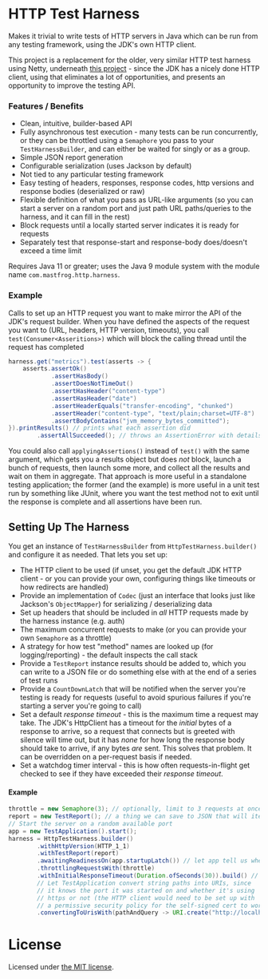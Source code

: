 HTTP Test Harness
=================

Makes it trivial to write tests of HTTP servers in Java which can be run from any testing
framework, using the JDK's own HTTP client.

This project is a replacement for the older, very similar HTTP test harness using Netty, underneath
[this project](https://github.com/timboudreau/netty-http-client) - since the JDK has a nicely done
HTTP client, using that eliminates a lot of opportunities, and presents an opportunity to improve the
testing API.

### Features / Benefits

  * Clean, intuitive, builder-based API
  * Fully asynchronous test execution - many tests can be run concurrently, or they can be
    throttled using a `Semaphore` you pass to your `TestHarnessBuilder`, and can either be waited
    for singly or as a group.
  * Simple JSON report generation
  * Configurable serialization (uses Jackson by default)
  * Not tied to any particular testing framework
  * Easy testing of headers, responses, response codes, http versions and response bodies (deserialized or raw)
  * Flexible definition of what you pass as URL-like arguments (so you can start a server on a random port and
    just path URL paths/queries to the harness, and it can fill in the rest)
  * Block requests until a locally started server indicates it is ready for requests
  * Separately test that response-start and response-body does/doesn't exceed a time limit

Requires Java 11 or greater; uses the Java 9 module system with the module name
`com.mastfrog.http.harness`.

### Example

Calls to set up an HTTP request you want to make mirror the API of the JDK's request
builder.  When you have defined the aspects of the request you want to (URL, headers, HTTP
version, timeouts), you call `test(Consumer<Asseritions>)` which will block the calling
thread until the request has completed 

```java
harness.get("metrics").test(asserts -> {
    asserts.assertOk()
            .assertHasBody()
            .assertDoesNotTimeOut()
            .assertHasHeader("content-type")
            .assertHasHeader("date")
            .assertHeaderEquals("transfer-encoding", "chunked")
            .assertHeader("content-type", "text/plain;charset=UTF-8")
            .assertBodyContains("jvm_memory_bytes_committed");
}).printResults() // prints what each assertion did
        .assertAllSucceeded(); // throws an AssertionError with details of what failed if anything did
```

You could also call `applyingAssertions()` instead of `test()` with the
same argument, which gets you a results object but does _not_ block, launch a bunch
of requests, then launch some more, and collect all the results and wait on them
in aggregate.  That approach is more useful in a standalone testing application;
the former (and the example) is more useful in a unit test run by something like
JUnit, where you want the test method not to exit until the response is complete
and all assertions have been run.

Setting Up The Harness
----------------------

You get an instance of `TestHarnessBuilder` from `HttpTestHarness.builder()` and configure
it as needed.  That lets you set up:

  * The HTTP client to be used (if unset, you get the default JDK HTTP client - or you
    can provide your own, configuring things like timeouts or how redirects are handled)
  * Provide an implementation of `Codec` (just an interface that looks just like Jackson's `ObjectMapper`)
    for serializing / deserializing data
  * Set up headers that should be included in _all_ HTTP requests made by the harness instance (e.g. auth)
  * The maximum concurrent requests to make (or you can provide your own `Semaphore` as a
    throttle)
  * A strategy for how test "method" names are looked up (for logging/reporting) - the default
    inspects the call stack
  * Provide a `TestReport` instance results should be added to, which you can write to a JSON
    file or do something else with at the end of a series of test runs
  * Provide a `CountDownLatch` that will be notified when the server you're testing is ready
    for requests (useful to avoid spurious failures if you're starting a server you're going
    to call)
  * Set a default _response timeout_ - this is the maximum time a request may take.  The JDK's
    HttpClient has a timeout for the _initial_ bytes of a response to arrive, so a request
    that connects but is greeted with silence will time out, but it has _none_ for how long
    the response body should take to arrive, if any bytes _are_ sent.  This solves that problem.
    It can be overridden on a per-request basis if needed.
  * Set a watchdog timer interval - this is how often requests-in-flight get checked to see if they
    have exceeded their _response timeout_.

#### Example

```java
throttle = new Semaphore(3); // optionally, limit to 3 requests at once
report = new TestReport(); // a thing we can save to JSON that will itemize the testing odne
// Start the server on a random available port
app = new TestApplication().start();
harness = HttpTestHarness.builder()
        .withHttpVersion(HTTP_1_1)
        .withTestReport(report)
        .awaitingReadinessOn(app.startupLatch()) // let app tell us when it is ready
        .throttlingRequestsWith(throttle)
        .withInitialResponseTimeout(Duration.ofSeconds(30)).build() // kill requests > 30 seconds
        // Let TestApplication convert string paths into URIs, since
        // it knows the port it was started on and whether it's using
        // https or not (the HTTP client would need to be set up with
        // a permissive security policy for the self-signed cert to work).
        .convertingToUrisWith(pathAndQuery -> URI.create("http://localhost:" + app.port() + "/" + pathAndQuery));
```

License
=======

Licensed under [the MIT license](https://opensource.org/licenses/MIT).
